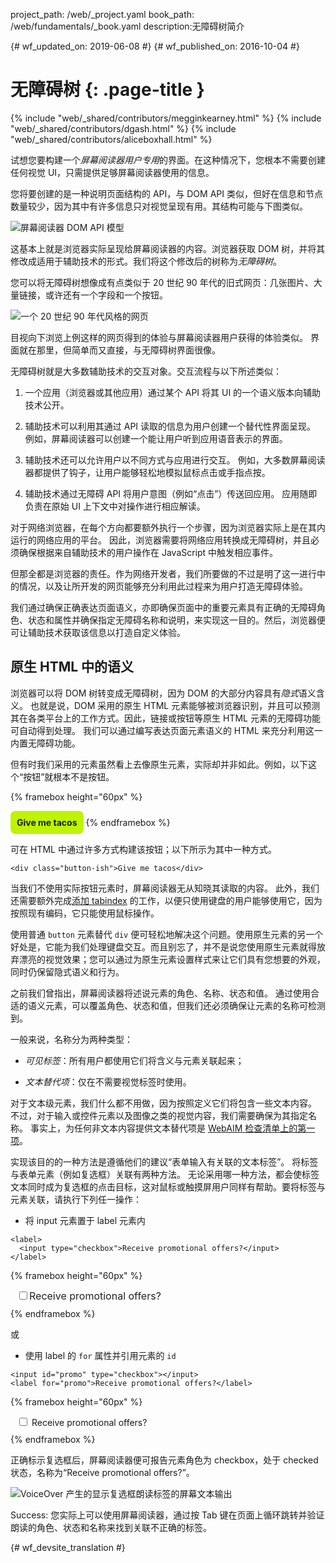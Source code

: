 project_path: /web/_project.yaml
book_path: /web/fundamentals/_book.yaml
description:无障碍树简介


{# wf_updated_on: 2019-06-08 #}
{# wf_published_on: 2016-10-04 #}

# 无障碍树 {: .page-title }

{% include "web/_shared/contributors/megginkearney.html" %}
{% include "web/_shared/contributors/dgash.html" %}
{% include "web/_shared/contributors/aliceboxhall.html" %}



试想您要构建一个*屏幕阅读器用户专用*的界面。在这种情况下，您根本不需要创建任何视觉 UI，只需提供足够屏幕阅读器使用的信息。



您将要创建的是一种说明页面结构的 API，与 DOM API 类似，但好在信息和节点数量较少，因为其中有许多信息只对视觉呈现有用。其结构可能与下图类似。


![屏幕阅读器 DOM API 模型](imgs/treestructure.jpg)

这基本上就是浏览器实际呈现给屏幕阅读器的内容。浏览器获取 DOM 树，并将其修改成适用于辅助技术的形式。我们将这个修改后的树称为*无障碍树*。


您可以将无障碍树想像成有点类似于 20 世纪 90 年代的旧式网页：几张图片、大量链接，或许还有一个字段和一个按钮。


![一个 20 世纪 90 年代风格的网页](imgs/google1998.png)

目视向下浏览上例这样的网页得到的体验与屏幕阅读器用户获得的体验类似。
界面就在那里，但简单而又直接，与无障碍树界面很像。


无障碍树就是大多数辅助技术的交互对象。交互流程与以下所述类似：


 1. 一个应用（浏览器或其他应用）通过某个 API 将其 UI 的一个语义版本向辅助技术公开。

 1. 辅助技术可以利用其通过 API 读取的信息为用户创建一个替代性界面呈现。
例如，屏幕阅读器可以创建一个能让用户听到应用语音表示的界面。


 1. 辅助技术还可以允许用户以不同方式与应用进行交互。
例如，大多数屏幕阅读器都提供了钩子，让用户能够轻松地模拟鼠标点击或手指点按。

 1. 辅助技术通过无障碍 API 将用户意图（例如“点击”）传送回应用。
应用随即负责在原始 UI 上下文中对操作进行相应解读。


对于网络浏览器，在每个方向都要额外执行一个步骤，因为浏览器实际上是在其内运行的网络应用的平台。
因此，浏览器需要将网络应用转换成无障碍树，并且必须确保根据来自辅助技术的用户操作在 JavaScript 中触发相应事件。




但那全都是浏览器的责任。作为网络开发者，我们所要做的不过是明了这一进行中的情况，以及让所开发的网页能够充分利用此过程来为用户打造无障碍体验。



我们通过确保正确表达页面语义，亦即确保页面中的重要元素具有正确的无障碍角色、状态和属性并确保指定无障碍名称和说明，来实现这一目的。然后，浏览器便可让辅助技术获取该信息以打造自定义体验。


## 原生 HTML 中的语义

浏览器可以将 DOM 树转变成无障碍树，因为 DOM 的大部分内容具有*隐式*语义含义。
也就是说，DOM 采用的原生 HTML 元素能够被浏览器识别，并且可以预测其在各类平台上的工作方式。因此，链接或按钮等原生 HTML 元素的无障碍功能可自动得到处理。
我们可以通过编写表达页面元素语义的 HTML 来充分利用这一内置无障碍功能。


但有时我们采用的元素虽然看上去像原生元素，实际却并非如此。例如，以下这个“按钮”就根本不是按钮。


{% framebox height="60px" %}
<style>
    .fancy-btn {
        display: inline-block;
        background: #BEF400;
        border-radius: 8px;
        padding: 10px;
        font-weight: bold;
        user-select: none;
        cursor: pointer;
    }
</style>
<div class="fancy-btn">Give me tacos</div>
{% endframebox %}

可在 HTML 中通过许多方式构建该按钮；以下所示为其中一种方式。


    <div class="button-ish">Give me tacos</div>


当我们不使用实际按钮元素时，屏幕阅读器无从知晓其读取的内容。
此外，我们还需要额外完成[添加 tabindex](/web/fundamentals/accessibility/focus/using-tabindex) 的工作，以便只使用键盘的用户能够使用它，因为按照现有编码，它只能使用鼠标操作。




使用普通 `button` 元素替代 `div` 便可轻松地解决这个问题。使用原生元素的另一个好处是，它能为我们处理键盘交互。而且别忘了，并不是说您使用原生元素就得放弃漂亮的视觉效果；您可以通过为原生元素设置样式来让它们具有您想要的外观，同时仍保留隐式语义和行为。




之前我们曾指出，屏幕阅读器将述说元素的角色、名称、状态和值。
通过使用合适的语义元素，可以覆盖角色、状态和值，但我们还必须确保让元素的名称可检测到。



一般来说，名称分为两种类型：

 - *可见标签*：所有用户都使用它们将含义与元素关联起来；

 - *文本替代项*：仅在不需要视觉标签时使用。


对于文本级元素，我们什么都不用做，因为按照定义它们将包含一些文本内容。
不过，对于输入或控件元素以及图像之类的视觉内容，我们需要确保为其指定名称。
事实上，为任何非文本内容提供文本替代项是 [WebAIM 检查清单上的第一项](https://webaim.org/standards/wcag/checklist#g1.1)。



实现该目的的一种方法是遵循他们的建议“表单输入有关联的文本标签”。
将标签与表单元素（例如复选框）关联有两种方法。
无论采用哪一种方法，都会使标签文本同时成为复选框的点击目标，这对鼠标或触摸屏用户同样有帮助。要将标签与元素关联，请执行下列任一操作：

 - 将 input 元素置于 label 元素内

<div class="clearfix"></div>

    <label>
      <input type="checkbox">Receive promotional offers?</input>
    </label>


{% framebox height="60px" %}
<div style="margin: 10px;">
    <label style="font-size: 16px; color: #212121;">
        <input type="checkbox">Receive promotional offers?</input>
    </label>
</div>
{% endframebox %}


或

 - 使用 label 的 `for` 属性并引用元素的 `id`

<div class="clearfix"></div>

    <input id="promo" type="checkbox"></input>
    <label for="promo">Receive promotional offers?</label>


{% framebox height="60px" %}
<div style="margin: 10px;">
    <input id="promo" type="checkbox"></input>
    <label for="promo">Receive promotional offers?</label>
</div>
{% endframebox %}


正确标示复选框后，屏幕阅读器便可报告元素角色为 checkbox，处于 checked 状态，名称为“Receive promotional offers?”。



![VoiceOver 产生的显示复选框朗读标签的屏幕文本输出](imgs/promo-offers.png)

Success: 您实际上可以使用屏幕阅读器，通过按 Tab 键在页面上循环跳转并验证朗读的角色、状态和名称来找到关联不正确的标签。






{# wf_devsite_translation #}
